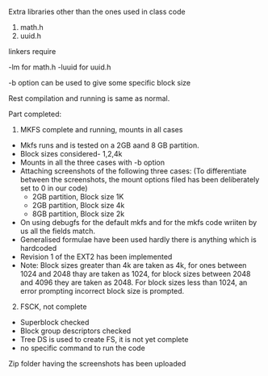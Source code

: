 Extra libraries other than the ones used in class code
1. math.h
2. uuid.h

linkers require

-lm for math.h
-luuid for uuid.h

-b option can be used to give some specific block size

Rest compilation and running is same as normal.


Part completed:

1. MKFS complete and running, mounts in all cases
- Mkfs runs and is tested on a 2GB aand 8 GB partition.
- Block sizes considered- 1,2,4k
- Mounts in all the three cases with -b option
- Attaching screenshots of the following three cases: (To differentiate between the screenshots, the mount options filed has been         deliberately set to 0 in our code)
    - 2GB partition, Block size 1K
    - 2GB partition, Block size 4k
    - 8GB partition, Block size 2k
- On using debugfs for the default mkfs and for the mkfs code wriiten by us all the fields match. 
- Generalised formulae have been used hardly there is anything which is hardcoded
- Revision 1 of the EXT2 has been implemented
- Note: Block sizes greater than 4k are taken as 4k, for ones between 1024 and 2048 thay are taken as 1024, for block sizes between 2048 and 4096 they are taken as 2048. For block sizes less than 1024, an error prompting incorrect block size is prompted.

2. FSCK, not complete
- Superblock checked
- Block group descriptors checked
- Tree DS is used to create FS, it is not yet complete
- no specific command to run the code

Zip folder having the screenshots has been uploaded
